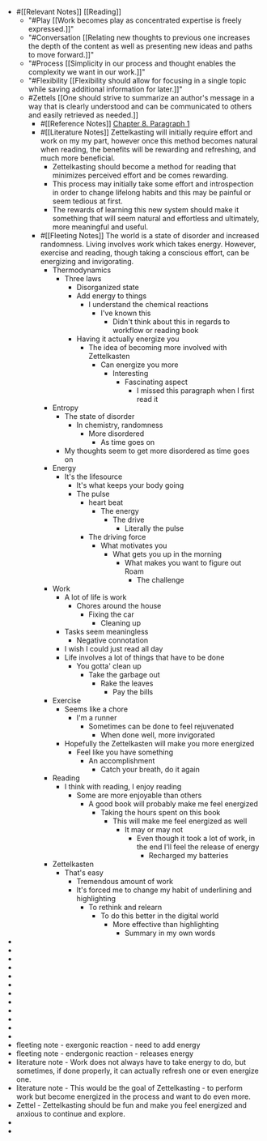 - #[[Relevant Notes]] [[Reading]]
    - "#Play [[Work becomes play as concentrated expertise is freely expressed.]]"
    - "#Conversation [[Relating new thoughts to previous one increases the depth of the content as well as presenting new ideas and paths to move forward.]]"
    - "#Process [[Simplicity in our process and thought enables the complexity we want in our work.]]"
    - "#Flexibility [[Flexibility should allow for focusing in a single topic while saving additional information for later.]]"
    - #Zettels   [[One should strive to summarize an author's message in a way that is clearly understood and can be communicated to others and easily retrieved as needed.]]
        - #[[Reference Notes]]  [Chapter 8. Paragraph 1](((RK0T2uHBh)))
        - #[[Literature Notes]]  Zettelkasting will initially require effort and work on my my part, however once this method becomes natural when reading, the benefits will be rewarding and refreshing, and much more beneficial.
            - Zettelkasting should become a method for reading that minimizes perceived effort and be comes rewarding.
            - This process may initially take some effort and introspection in order to change lifelong habits and this may be painful or seem tedious at first.
            - The rewards of learning this new system should make it something that will seem natural and effortless and ultimately, more meaningful and useful.
        - #[[Fleeting Notes]]  The world is a state of disorder and increased randomness. Living involves work which takes energy. However, exercise and reading, though taking a conscious effort, can be energizing and invigorating.
            - Thermodynamics
                - Three laws
                    - Disorganized state
                    - Add energy to things
                        - I understand the chemical reactions
                            - I've known this
                                - Didn't think about this in regards to workflow or reading book
                    - Having it actually energize you
                        - The idea of becoming more involved with Zettelkasten
                            - Can energize you more
                                - Interesting
                                    - Fascinating aspect
                                        - I missed this paragraph when I first read it
            - Entropy
                - The state of disorder
                    - In chemistry, randomness
                        - More disordered
                            - As time goes on
                - My thoughts seem to get more disordered as time goes on
            - Energy
                - It's the lifesource
                    - It's what keeps your body going
                    - The pulse
                        - heart beat
                            - The energy
                                - The drive
                                    - Literally the pulse
                        - The driving force
                            - What motivates you
                                - What gets you up in the morning
                                    - What makes you want to figure out Roam
                                        - The challenge
            - Work
                - A lot of life is work
                    - Chores around the house
                        - Fixing the car
                            - Cleaning up
                - Tasks seem meaningless
                    - Negative connotation
                - I wish I could just read all day
                - Life involves a lot of things that have to be done
                    - You gotta' clean up
                        - Take the garbage out
                            - Rake the leaves
                                - Pay the bills
            - Exercise
                - Seems like a chore
                    - I'm a runner
                        - Sometimes can be done to feel rejuvenated
                            - When done well, more invigorated
                - Hopefully the Zettelkasten will make you more energized
                    - Feel like you have something
                        - An accomplishment
                            - Catch your breath, do it again
            - Reading
                - I think with reading, I enjoy reading
                    - Some are more enjoyable than others
                        - A good book will probably make me feel energized
                            - Taking the hours spent on this book
                                - This will make me feel energized as well
                                    - It may or may not
                                        - Even though it took a lot of work, in the end I'll feel the release of energy
                                            - Recharged my batteries
            - Zettelkasten
                - That's easy
                    - Tremendous amount of work
                    - It's forced me to change my habit of underlining and highlighting
                        - To rethink and relearn
                            - To do this better in the digital world
                                - More effective than highlighting
                                    - Summary in my own words
- 
- 
- 
- 
- 
- 
- 
- 
- 
- 
- 
- 
- fleeting note - exergonic reaction - need to add energy
- fleeting note - endergonic reaction - releases energy
- literature note - Work does not always have to take energy to do, but sometimes, if done properly, it can actually refresh one or even energize one. 
- literature note - This would be the goal of Zettelkasting - to perform work but become energized in the process and want to do even more.
- Zettel - Zettelkasting should be fun and make you feel energized and anxious to continue and explore.
- 
- 
